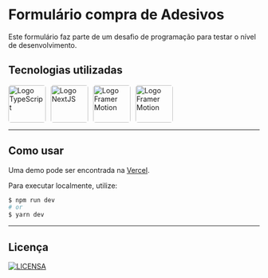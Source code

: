 # Formulário compra de Adesivos

Este formulário faz parte de um desafio de programação para testar o nível de desenvolvimento.

## **Tecnologias utilizadas**
<div style="display: flex; gap:10px;">
  <a href="https://www.typescriptlang.org" target=”_blank”>
    <img src="https://cdn.worldvectorlogo.com/logos/typescript-2.svg" alt="Logo TypeScript" width="75" style="border-radius: 5px">
  </a>
  <a href="https://vercel.com/solutions/nextjs" target=”_blank”>
    <img src="https://res.cloudinary.com/practicaldev/image/fetch/s--DWovAEyS--/c_imagga_scale,f_auto,fl_progressive,h_420,q_auto,w_1000/https://dev-to-uploads.s3.amazonaws.com/i/lr4rm1p2pcezmxqs5dqk.png" alt="Logo NextJS" height="75" style="border-radius: 5px">
  </a>
  <a href="https://www.framer.com/motion/" target=”_blank”>
    <img src="https://cdn.icon-icons.com/icons2/2699/PNG/512/framer_logo_icon_169149.png" alt="Logo Framer Motion" width="75" style="border-radius: 5px">
  </a>
  <a href="https://styled-components.com" target=”_blank”>
    <img src="https://miro.medium.com/max/480/1*Iohnw2aOQ5EBghVoqKA7VA.png" alt="Logo Framer Motion" width="75" style="border-radius: 5px">
  </a>
</div>

---
## **Como usar**
Uma demo pode ser encontrada na [Vercel](https://vercel.com?utm_source=github&utm_medium=readme&utm_campaign=next-example).

Para executar localmente, utilize:
```bash
$ npm run dev
# or
$ yarn dev
```
---
## **Licença**
[![LICENSA](https://img.shields.io/badge/Custom_GPL_3.0-E58080?style=for-the-badge&logo=bookstack&logoColor=white)](/LICENSE)

